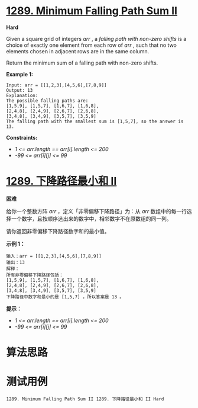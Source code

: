 # [1289. Minimum Falling Path Sum II][enTitle]

**Hard**

Given a square grid of integers  *arr* , a  *falling path with non-zero shifts*  is a choice of exactly one element from each row of  *arr* , such that no two elements chosen in adjacent rows are in the same column.

Return the minimum sum of a falling path with non-zero shifts.



**Example 1:** 

```
Input: arr = [[1,2,3],[4,5,6],[7,8,9]]
Output: 13
Explanation:
The possible falling paths are:
[1,5,9], [1,5,7], [1,6,7], [1,6,8],
[2,4,8], [2,4,9], [2,6,7], [2,6,8],
[3,4,8], [3,4,9], [3,5,7], [3,5,9]
The falling path with the smallest sum is [1,5,7], so the answer is 13.

```



**Constraints:** 

-  *1 <= arr.length == arr[i].length <= 200*  
-  *-99 <= arr[i][j] <= 99* 


# [1289. 下降路径最小和 II][cnTitle]

**困难**

给你一个整数方阵  *arr*  ，定义「非零偏移下降路径」为：从  *arr*  数组中的每一行选择一个数字，且按顺序选出来的数字中，相邻数字不在原数组的同一列。

请你返回非零偏移下降路径数字和的最小值。



**示例 1：** 

```
输入：arr = [[1,2,3],[4,5,6],[7,8,9]]
输出：13
解释：
所有非零偏移下降路径包括：
[1,5,9], [1,5,7], [1,6,7], [1,6,8],
[2,4,8], [2,4,9], [2,6,7], [2,6,8],
[3,4,8], [3,4,9], [3,5,7], [3,5,9]
下降路径中数字和最小的是 [1,5,7] ，所以答案是 13 。

```



**提示：** 

-  *1 <= arr.length == arr[i].length <= 200*  
-  *-99 <= arr[i][j] <= 99* 




# 算法思路

# 测试用例
```
1289. Minimum Falling Path Sum II 1289. 下降路径最小和 II Hard
```

[enTitle]: https://leetcode.com/problems/minimum-falling-path-sum-ii/
[cnTitle]: https://leetcode-cn.com/problems/minimum-falling-path-sum-ii/
